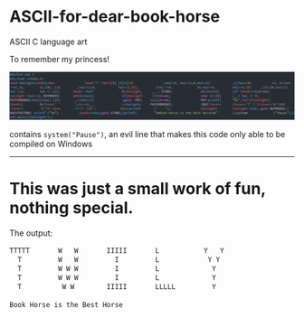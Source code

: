 # ASCII-for-dear-book-horse
ASCII C language art

To remember my princess!


<img src="https://raw.githubusercontent.com/Mg138/ASCII-for-dear-book-horse/master/book.png">

contains `system("Pause")`, an evil line that makes this code only able to be compiled on Windows

---
# This was just a small work of fun, nothing special.
The output:
```
TTTTT       W   W       IIIII       L           Y   Y
  T         W   W         I         L            Y Y
  T         W W W         I         L             Y
  T         W W W         I         L             Y
  T          W W        IIIII       LLLLL         Y

Book Horse is the Best Horse
```
